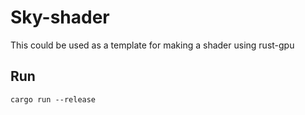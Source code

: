 # Sky-shader

This could be used as a template for making a shader using rust-gpu

## Run
```
cargo run --release
```
